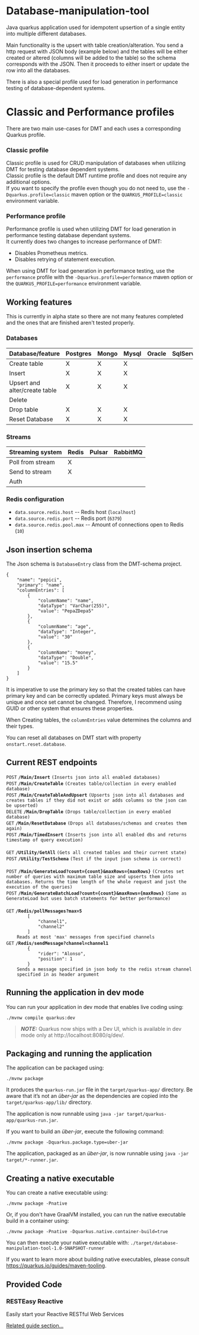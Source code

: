 # Database-manipulation-tool 
Java quarkus application used for idempotent upsertion of a single entity into multiple different databases.

Main functionality is the upsert with table creation/alteration. You send a http request with JSON body (example below)
and the tables will be either created or altered (columns will be added to the table) so the schema corresponds with the JSON. Then it proceeds to either insert or update the row into all the databases.

There is also a special profile used for load generation in performance testing of database-dependent systems.
# Classic and Performance profiles
There are two main use-cases for DMT and each uses a corresponding Quarkus profile.
### Classic profile
Classic profile is used for CRUD manipulation of databases when utilizing DMT for testing database dependent systems.\
Classic profile is the default DMT runtime profile and does not require any additional options.\
If you want to specify the profile even though you do not need to, use the `-Dquarkus.profile=classic` maven option or the `QUARKUS_PROFILE=classic` environment variable.
### Performance profile
Performance profile is used when utilizing DMT for load generation in performance testing database dependant systems.\
It currently does two changes to increase performance of DMT:
- Disables Prometheus metrics.
- Disables retrying of statement execution.  

When using DMT for load generation in performance testing, use the `performance` profile with the `-Dquarkus.profile=performance` maven option or the `QUARKUS_PROFILE=performance` environment variable.

## Working features

This is currently in alpha state so there are not many features completed and the ones that are finished aren't tested properly.

### Databases

| Database/feature        	       | Postgres 	 | Mongo 	 | Mysql 	 | Oracle 	 | SqlServer 	 | Db2 	 |
|---------------------------------|------------|---------|---------|----------|-------------|-------|
| Create table            	       | X    	     | X   	   | X   	   | 	        | 	           | 	     |
| Insert                  	       | X    	     | X	      | X   	   | 	        | 	           | 	     |
| Upsert and alter/create table 	 | X	         | X	      | X	      | 	        | 	           | 	     |
| Delete                  	       | 	          | 	       | 	       | 	        | 	           | 	     |
| Drop table        	             | X	         | X	      | X	      | 	        | 	           | 	     |
| Reset Database        	         | X	         | 	X      | X	      | 	        | 	           | 	     |

### Streams
| Streaming system | Redis | Pulsar | RabbitMQ |
|------------------|-------|--------|----------|
| Poll from stream | X     |        |          |
| Send to stream   | X     |        |          |
| Auth             |       |        |          |

### Redis configuration
- `data.source.redis.host` -- Redis host (`localhost`)
- `data.source.redis.port` -- Redis port (`6379`)
- `data.source.redis.pool.max` -- Amount of connections open to Redis (`10`)

## Json insertion schema
The Json schema is `DatabaseEntry` class from the DMT-schema project.  
```
{
    "name": "pepici",
    "primary": "name",
    "columnEntries": [
        {
            "columnName": "name",
            "dataType": "VarChar(255)",
            "value": "PepaZDepa5"
        },
        {
            "columnName": "age",
            "dataType": "Integer",
            "value": "30"
        },
        {
            "columnName": "money",
            "dataType": "Double",
            "value": "15.5"
        }
    ]
}
```

It is imperative to use the primary key so that the created tables can have primary key and can be correctly updated.
Primary keys must always be unique and once set cannot be changed. Therefore, I recommend using GUID or other system that ensures these properties.

When Creating tables, the `columnEntries` value determines the columns and their types.

You can reset all databases on DMT start with property `onstart.reset.database`.

## Current REST endpoints

<summary><code>POST</code> <code><b>/Main/Insert</b></code> <code>(Inserts json into all enabled databases)</code></summary>
<summary><code>POST</code> <code><b>/Main/CreateTable</b></code> <code>(Creates table/collection in every enabled database)</code></summary>
<summary><code>POST</code> <code><b>/Main/CreateTableAndUpsert</b></code> <code>(Upserts json into all databases and creates tables if they did not exist or adds columns so the json can be upserted)</code></summary>
<summary><code>DELETE</code> <code><b>/Main/DropTable</b></code> <code>(Drops table/collection in every enabled database)</code></summary>
<summary><code>GET</code> <code><b>/Main/ResetDatabase</b></code> <code>(Drops all databases/schemas and creates them again)</code></summary>
<summary><code>POST</code> <code><b>/Main/TimedInsert</b></code> <code>(Inserts json into all enabled dbs and returns timestamp of query execution)</code></summary>

<br />
<summary><code>GET</code> <code><b>/Utility/GetAll</b></code> <code>(Gets all created tables and their current state)</code></summary>
<summary><code>POST</code> <code><b>/Utility/TestSchema</b></code> <code>(Test if the input json schema is correct)</code></summary>
<br />
<summary><code>POST</code> <code><b>/Main/GenerateLoad?count={count}&maxRows={maxRows}</b></code> <code>(Creates set number of queries with maximum table size and upserts them into databases. Returns the time length of the whole request and just the execution of the queries)</code></summary>
<summary><code>POST</code> <code><b>/Main/GenerateBatchLoad?count={count}&maxRows={maxRows}</b></code> <code>(Same as GenerateLoad but uses batch statements for better performance)</code></summary>
<br />
<summary>
    <code>GET</code> 
    <code><b>/Redis/pollMessages?max=5</b></code> 
    <code>
        [
            "channel1",
            "channel2"
        ]
    </code>
    <code>Reads at most 'max' messages from specified channels</code>
</summary>
<summary>
    <code>GET</code> 
    <code><b>/Redis/sendMessage?channel=channel1</b></code> 
    <code>
        {
            "rider": "Alonso",
            "position": 1
        }
    </code>
    <code>Sends a message specified in json body to the redis stream channel 
    specified in as header argument</code>
</summary>

## Running the application in dev mode

You can run your application in dev mode that enables live coding using:

```shell script
./mvnw compile quarkus:dev
```

> **_NOTE:_**  Quarkus now ships with a Dev UI, which is available in dev mode only at http://localhost:8080/q/dev/.

## Packaging and running the application

The application can be packaged using:

```shell script
./mvnw package
```

It produces the `quarkus-run.jar` file in the `target/quarkus-app/` directory.
Be aware that it’s not an _über-jar_ as the dependencies are copied into the `target/quarkus-app/lib/` directory.

The application is now runnable using `java -jar target/quarkus-app/quarkus-run.jar`.

If you want to build an _über-jar_, execute the following command:

```shell script
./mvnw package -Dquarkus.package.type=uber-jar
```

The application, packaged as an _über-jar_, is now runnable using `java -jar target/*-runner.jar`.

## Creating a native executable

You can create a native executable using:

```shell script
./mvnw package -Pnative
```

Or, if you don't have GraalVM installed, you can run the native executable build in a container using:

```shell script
./mvnw package -Pnative -Dquarkus.native.container-build=true
```

You can then execute your native executable with: `./target/database-manipulation-tool-1.0-SNAPSHOT-runner`

If you want to learn more about building native executables, please consult https://quarkus.io/guides/maven-tooling.

## Provided Code

### RESTEasy Reactive

Easily start your Reactive RESTful Web Services

[Related guide section...](https://quarkus.io/guides/getting-started-reactive#reactive-jax-rs-resources)
